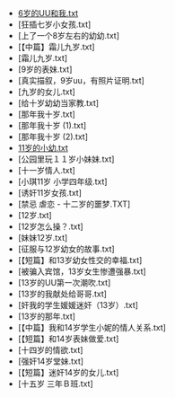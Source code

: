 * [6岁的UU和我.txt](http://dd.ma/lXXQTTvX)
* [狂插七岁小女孩.txt]
* [上了一个8岁左右的幼幼.txt]
* [【中篇】霜儿九岁.txt]
* [霜儿九岁.txt]
* [9岁的表妹.txt]
* [真实描叙，9岁uu，有照片证明.txt]
* [九岁的女儿.txt]
* [给十岁幼幼当家教.txt]
* [那年我十岁.txt]
* [那年我十岁 (1).txt]
* [那年我十岁 (2).txt]
* [11岁的小幼.txt](http://dd.ma/LNuFUPA9)
* [公园里玩１１岁小妹妹.txt]
* [十一岁情人.txt]
* [小琪11岁 小学四年级.txt]
* [诱奸11岁女孩.txt]
* [禁忌 虐恋 - 十二岁的噩梦.TXT]
* [12岁.txt]
* [12岁怎么操？.txt]
* [妹妹12岁.txt]
* [征服与12岁幼女的故事.txt]
* [【短篇】和13岁幼女性交的幸福.txt]
* [被骗入宾馆，13岁女生惨遭强暴.txt]
* [13岁的UU第一次潮吹.txt]
* [13岁的我献处给哥哥.txt]
* [奸我的学生媛媛迷奸（13岁）.txt]
* [13岁的那年.txt]
* [【中篇】我和14岁学生小妮的情人关系.txt]
* [【短篇】和14岁表妹做爱.txt]
* [十四岁的情欲.txt]
* [强奸14岁堂妹.txt]
* [【短篇】迷奸14岁的女儿.txt]
* [十五岁 三年Ｂ班.txt]
